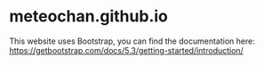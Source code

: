 # meteochan.github.io

This website uses Bootstrap, you can find the documentation here: https://getbootstrap.com/docs/5.3/getting-started/introduction/
